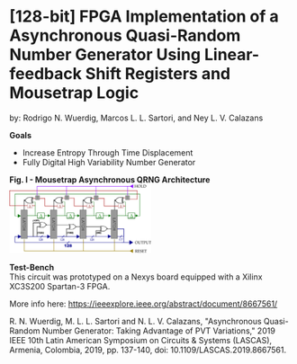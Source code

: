 # [128-bit] FPGA Implementation of a Asynchronous Quasi-Random Number Generator Using Linear-feedback Shift Registers and Mousetrap Logic <br>
by: Rodrigo N. Wuerdig, Marcos L. L. Sartori, and Ney L. V. Calazans<br>


<b>Goals</b><br>
- Increase Entropy Through Time Displacement
- Fully Digital High Variability Number Generator

**Fig. I - Mousetrap Asynchronous QRNG Architecture** <br>
<img src="architecture.png" width="50%" height="50%">



<b>Test-Bench</b><br>
This circuit was prototyped on a Nexys board equipped with a Xilinx XC3S200 Spartan-3 FPGA.

More info here:
https://ieeexplore.ieee.org/abstract/document/8667561/

R. N. Wuerdig, M. L. L. Sartori and N. L. V. Calazans, "Asynchronous Quasi-Random Number Generator: Taking Advantage of PVT Variations," 2019 IEEE 10th Latin American Symposium on Circuits & Systems (LASCAS), Armenia, Colombia, 2019, pp. 137-140, doi: 10.1109/LASCAS.2019.8667561.

